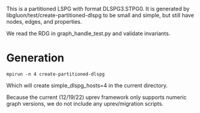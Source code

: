 This is a partitioned LSPG with format DLSPG3.STPG0.  It is generated by
libgluon/test/create-partitioned-dlspg to be small and simple, but still have nodes,
edges, and properties.

We read the RDG in graph_handle_test.py and validate invariants.

# Generation

    mpirun -n 4 create-partitioned-dlspg

Which will create simple_dlspg_hosts=4 in the current directory.

Because the current (12/19/22) uprev framework only supports numeric graph
versions, we do not include any uprev/migration scripts.

